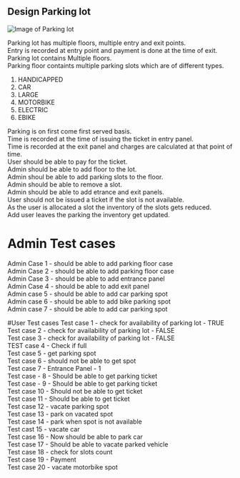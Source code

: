 ## Design Parking lot

![Image of Parking lot](https://upload.wikimedia.org/wikipedia/commons/thumb/6/63/Subterranean_parking_lot.jpg/2880px-Subterranean_parking_lot.jpg)

Parking lot has multiple floors, multiple entry and exit points.  
Entry is recorded at entry point and payment is done at the time of exit.  
Parking lot contains Multiple floors.  
Parking floor containts multiple parking slots which are of different types.  
 1. HANDICAPPED
 2. CAR
 3. LARGE
 4. MOTORBIKE
 5. ELECTRIC
 6. EBIKE

Parking is on first come first served basis.  
Time is recorded at the time of issuing the ticket in entry panel.  
Time is recorded at the exit panel and charges are calculated at that point of time.  
User should be able to pay for the ticket.  
Admin should be able to add floor to the lot.  
Admin shoul be able to add parking slots to the floor.  
Admin should be able to remove a slot.  
Admin should be able to add etrance and exit panels.  
User should not be issued a ticket if the slot is not available.  
As the user is allocated a slot the inventory of the slots gets reduced.  
Add user leaves the parking the inventory get updated.  

# Admin Test cases
Admin Case 1 - should be able to add parking floor case  
Admin Case 2 - should be able to add parking floor case  
Admin Case 3 - should be able to add entrance panel  
Admin Case 4 - should be able to add exit panel  
Admin case 5 - should be able to add car parking spot  
Admin case 6 - should be able to add bike parking spot  
Admin case 7 - should be able to add car parking spot  

#User Test cases
Test case 1 - check for availability of parking lot - TRUE  
Test case 2 - check for availability of parking lot - FALSE  
Test case 3 - check for availability of parking lot - FALSE  
TEST case 4 - Check if full  
Test case 5 - get parking spot  
Test case 6 - should not be able to get spot  
Test case 7 - Entrance Panel - 1  
Test case - 8 - Should be able to get parking ticket  
Test case - 9 - Should be able to get parking ticket  
Test case 10 - Should not be able to get ticket  
Test case 11 - Should be able to get ticket  
Test case 12 - vacate parking spot  
Test case 13 - park on vacated spot  
Test case 14 - park when spot is not available  
Test cast 15 - vacate car  
Test case 16 - Now should be able to park car  
Test case 17 - Should be able to vacate parked vehicle  
Test case 18 - check for slots count  
Test case 19 - Payment  
Test case 20 - vacate motorbike spot  
